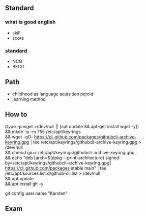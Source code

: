 ## Standard

### what is good english

- skill
- score

### standard

- NCG
- BECG

## Path

- childhood as language aquisition peroid
- learning method

## How to
(type -p wget >/dev/null || (apt update && apt-get install wget -y)) \
&& mkdir -p -m 755 /etc/apt/keyrings \
&& wget -qO- https://cli.github.com/packages/githubcli-archive-keyring.gpg | tee /etc/apt/keyrings/githubcli-archive-keyring.gpg > /dev/null \
&& chmod go+r /etc/apt/keyrings/githubcli-archive-keyring.gpg \
&& echo "deb [arch=$(dpkg --print-architecture) signed-by=/etc/apt/keyrings/githubcli-archive-keyring.gpg] https://cli.github.com/packages stable main" | tee /etc/apt/sources.list.d/github-cli.list > /dev/null \
&& apt update \
&& apt install gh -y

git config user.name "Karsten"


## Exam
